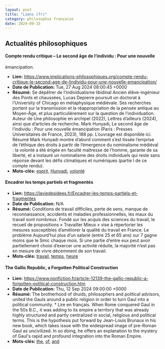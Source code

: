 ```yaml
---
layout: post
title: "Liens (fr)"
category: philosophie française
date: 2024-09-15
---
```

## Actualités philosophiques

#### Compte rendu critique – Le second âge de l’individu : Pour une nouvelle
émancipation.

  * **Lien:** <https://www.implications-philosophiques.org/compte-rendu-critique-le-second-age-de-lindividu-pour-une-nouvelle-emancipation/>
  * **Date de Publication:** Tue, 27 Aug 2024 08:00:45 +0000
  * **Résumé:** Se dépêtrer de l’individualisme libidinal Ancien élève-ingénieur des Ponts et chaussées, Lucas Depierre poursuit un doctorat à l’University of Chicago en métaphysique médiévale. Ses recherches portent sur la transmission et la réappropriation de la pensée antique au Moyen-Âge, et plus particulièrement sur la question de l’individuation. Auteur de Une philosophie en archipel (2022), Lettres d’ailleurs (2024), ainsi que d’articles de recherche. Mark Hunyadi, Le second âge de l’individu : Pour une nouvelle émancipation (Paris : Presses Universitaires de France, 2023), 188 pp. L’ouvrage est disponible ici. Résumé Mark Hunyadi montre d’abord comment s’est tissée l’emprise de l’éthique des droits à partir de l’émergence du nominalisme médiéval : la volonté a été érigée en faculté maîtresse de l’homme, garante de sa liberté, et a instauré un nominalisme des droits individuels qui reste sans réponse devant les défis climatiques et numériques (partie I de ce compte rendu).
  * **Mots-clés:** [esprit](esprit), [Hunyadi](Hunyadi), [volonté](volonté)

#### Encadrer les temps partiels et fragmentés

  * **Lien:** <https://laviedesidees.fr/Encadrer-les-temps-partiels-et-fragmentes>
  * **Date de Publication:** N/A
  * **Résumé:** Conditions de travail difficiles, perte de sens, manque de reconnaissance, accidents et maladies professionnelles, les maux du travail sont nombreux. Fondé sur les acquis des sciences du travail, le recueil de propositions « Travailler Mieux » vise à répertorier les mesures susceptibles d’améliorer la qualité du travail en France. Le problème Aujourd’hui plus d’un salarié (entre 25 et 65 ans) sur 7 gagne moins que le Smic chaque mois. Si une partie d’entre eux peut avoir partiellement choisi d’exercer une activité réduite, la majorité n’est pas en mesure de vivre décemment de son travail.
  * **Mots-clés:** [travail](travail), [temps](temps), [heure](heure)

#### The Gallic Republic, a Forgotten Political Construction

  * **Lien:** <https://www.nonfiction.fr/article-12139-the-gallic-republic-a-forgotten-political-construction.htm>
  * **Date de Publication:** Thu, 12 Sep 2024 09:00:00 +0000
  * **Résumé:** The brotherhood of druids, philosophers and political advisors, united the Gauls around a public religion in order to turn Gaul into a political community. * Lire en français. When Rome conquered Gaul in the 50s B.C., it was adding to its empire a territory that was already highly structured and partly centralized in social, religious and political terms. This is the hypothesis put forward by Jean-Louis Brunaux in his new book, which takes issue with the widespread image of pre-Roman Gaul as uncivilized. In so doing, he offers an explanation to the mystery of Gaul's rapid and profound integration into the Roman Empire.
  * **Mots-clés:** [the](the), [of](of), [and](and)

